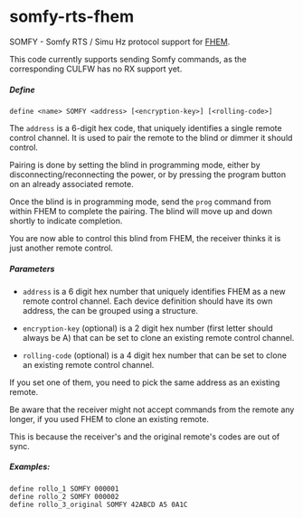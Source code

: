 somfy-rts-fhem
==============

SOMFY - Somfy RTS / Simu Hz protocol support for [FHEM](http://www.fhem.de).

This code currently supports sending Somfy commands, as the corresponding CULFW has no RX support yet.

##### Define

	define <name> SOMFY <address> [<encryption-key>] [<rolling-code>]

The `address` is a 6-digit hex code, that uniquely identifies a single remote control channel.
It is used to pair the remote to the blind or dimmer it should control.

Pairing is done by setting the blind in programming mode, 
either by disconnecting/reconnecting the power, or by pressing the program button on an already associated remote.

Once the blind is in programming mode, send the `prog` command from within FHEM to complete the pairing.
The blind will move up and down shortly to indicate completion.

You are now able to control this blind from FHEM, the receiver thinks it is just another remote control.

##### Parameters
* `address` is a 6 digit hex number that uniquely identifies FHEM as a new remote control channel. 
Each device definition should have its own address, the can be grouped using a structure.

* `encryption-key` (optional) is a 2 digit hex number (first letter should always be A) that can be set to clone an existing remote control channel.

* `rolling-code` (optional) is a 4 digit hex number that can be set
   to clone an existing remote control channel.
   
If you set one of them, you need to pick the same address as an existing remote.

Be aware that the receiver might not accept commands from the remote any longer, if you used FHEM to clone an existing remote.

This is because the receiver's and the original remote's codes are out of sync.

##### Examples:
	define rollo_1 SOMFY 000001
	define rollo_2 SOMFY 000002
	define rollo_3_original SOMFY 42ABCD A5 0A1C
